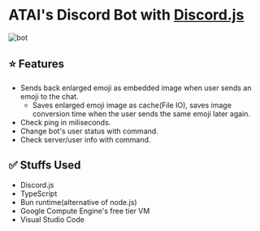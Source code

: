 # ATAI's Discord Bot with [Discord.js](https://github.com/discordjs/discord.js)

![bot](https://github.com/nyhryan/atai-bot-2023/assets/85018069/7ea6bcb9-636a-4980-9105-64d1841fa8d5)

## ⭐&#xFE0F; Features
- Sends back enlarged emoji as embedded image when user sends an emoji to the chat.
    - Saves enlarged emoji image as cache(File IO), saves image conversion time when the user sends the same emoji later again.
- Check ping in miliseconds.
- Change bot's user status with command.
- Check server/user info with command.

## ✅&#xFE0F; Stuffs Used
- Discord.js
- TypeScript
- Bun runtime(alternative of node.js)
- Google Compute Engine's free tier VM
- Visual Studio Code

